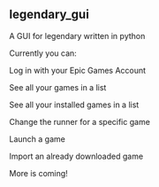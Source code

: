 ## legendary_gui
A GUI for legendary written in python

Currently you can:

Log in with your Epic Games Account

See all your games in a list

See all your installed games in a list

Change the runner for a specific game

Launch a game

Import an already downloaded game

More is coming!
